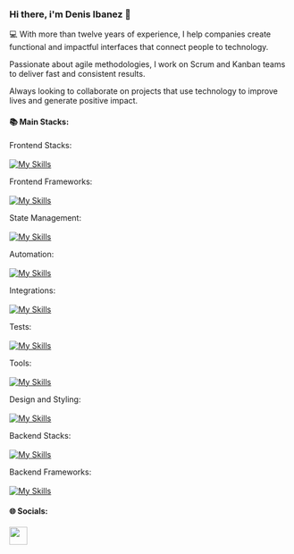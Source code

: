 ### Hi there, i'm Denis Ibanez 👋

💻 With more than twelve years of experience, I help companies create functional and impactful interfaces that connect people to technology. 

Passionate about agile methodologies, I work on Scrum and Kanban teams to deliver fast and consistent results.

Always looking to collaborate on projects that use technology to improve lives and generate positive impact.


#### 📚 Main Stacks:

Frontend Stacks: <br><br>
[![My Skills](https://skillicons.dev/icons?i=js,ts,html,css)](https://skillicons.dev)

Frontend Frameworks:<br><br>
[![My Skills](https://skillicons.dev/icons?i=vue,nuxtjs,react,nextjs,angular,jquery)](https://skillicons.dev)

State Management:<br><br>
[![My Skills](https://skillicons.dev/icons?i=pinia,redux)](https://skillicons.dev)

Automation:<br><br>
[![My Skills](https://skillicons.dev/icons?i=docker,jenkins,azure,heroku,vercel,netfly)](https://skillicons.dev)

Integrations:<br><br>
[![My Skills](https://skillicons.dev/icons?i=apollo,graphql)](https://skillicons.dev)

Tests:<br><br>
[![My Skills](https://skillicons.dev/icons?i=jest,vitest)](https://skillicons.dev)

Tools:<br><br>
[![My Skills](https://skillicons.dev/icons?i=figma,git,prisma,vscode,bash,bitbucket,gitlab,github,githubactions,gulp,npm,pnpm,yarn,postman,powershell,vite&perline=6)](https://skillicons.dev)

Design and Styling:<br><br>
[![My Skills](https://skillicons.dev/icons?i=sass,tailwind,bootstrap,materialui,vuetify)](https://skillicons.dev)

Backend Stacks:<br><br>
[![My Skills](https://skillicons.dev/icons?i=nodejs,mongodb,firebase)](https://skillicons.dev)

Backend Frameworks:<br><br>
[![My Skills](https://skillicons.dev/icons?i=nextjs,nestjs,express)](https://skillicons.dev)


#### 🌐 Socials:

<p align="left"> <a href="[https://www.linkedin.com/in/denis-ibanez/](https://www.linkedin.com/in/denis-ibanez/)" target="_blank" rel="noreferrer"> <picture> <source media="(prefers-color-scheme: dark)" srcset="https://raw.githubusercontent.com/danielcranney/readme-generator/main/public/icons/socials/linkedin-dark.svg" /> <source media="(prefers-color-scheme: light)" srcset="https://raw.githubusercontent.com/danielcranney/readme-generator/main/public/icons/socials/linkedin.svg" /> <img src="https://raw.githubusercontent.com/danielcranney/readme-generator/main/public/icons/socials/linkedin.svg" width="32" height="32" /> </picture> </a></p>
